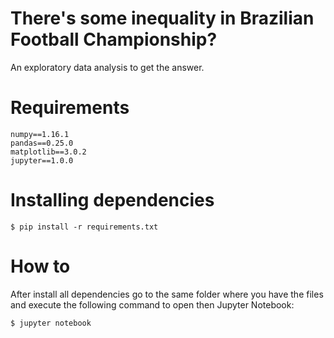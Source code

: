 # There's some inequality in Brazilian Football Championship?
An exploratory data analysis to get the answer.

# Requirements
```
numpy==1.16.1
pandas==0.25.0
matplotlib==3.0.2
jupyter==1.0.0
````

# Installing dependencies
`$ pip install -r requirements.txt`


# How to
After install all dependencies go to the same folder where you have the 
files and execute the following command to open then Jupyter Notebook:

`$ jupyter notebook`
